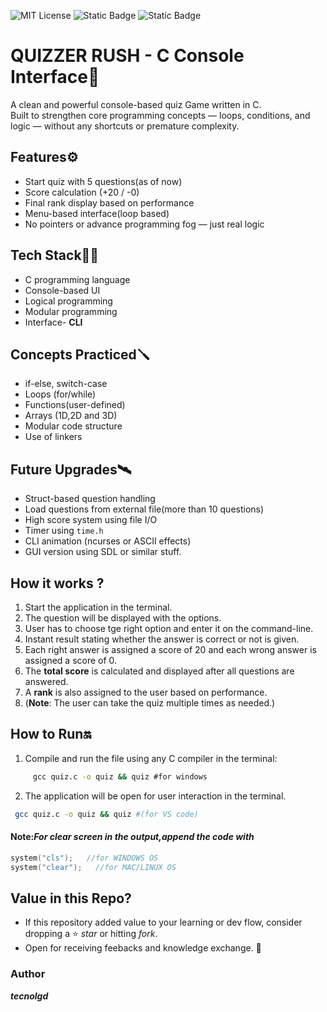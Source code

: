 ![MIT License](https://img.shields.io/github/license/tecnolgd/C-BASED-QUIZ-GAME-CLI?style=flat)
![Static Badge](https://img.shields.io/badge/tools-Open_Source-blue)
![Static Badge](https://img.shields.io/badge/interface-CLI-white)

# QUIZZER RUSH - C Console Interface🎯
A clean and powerful console-based quiz Game written in C.  
Built to strengthen core programming concepts — loops, conditions, and logic — without any shortcuts or premature complexity.

## Features⚙️
- Start quiz with 5 questions(as of now)
- Score calculation (+20 / -0)
- Final rank display based on performance
- Menu-based interface(loop based)
- No pointers or advance programming fog — just real logic

##  Tech Stack🚀🚀
- C programming language 
- Console-based UI
- Logical programming
- Modular programming
- Interface- **CLI**

##  Concepts Practiced🪛
- if-else, switch-case
- Loops (for/while)
- Functions(user-defined)
- Arrays (1D,2D and 3D)
- Modular code structure
- Use of linkers

## Future Upgrades🛰️
- Struct-based question handling
- Load questions from external file(more than 10 questions)
- High score system using file I/O
- Timer using `time.h`
- CLI animation (ncurses or ASCII effects)
- GUI version using SDL or similar stuff.

## How it works ?
1. Start the application in the terminal.
2. The question will be displayed with the options.
3. User has to choose tge right option and enter it on the command-line.
4. Instant result stating whether the answer is correct or not is given.
5. Each right answer is assigned a score of 20 and each wrong answer is assigned a score of 0.
6. The **total score** is calculated and displayed after all questions are answered.
7. A **rank** is also assigned to the user based on performance.
8. (**Note**: The user can take the quiz multiple times as needed.)

## How to Run🔛
1) Compile and run the file using any C compiler in the terminal:
```cmd
     gcc quiz.c -o quiz && quiz #for windows
```
2) The application will be open for user interaction in the terminal.
```bash
 gcc quiz.c -o quiz && quiz #(for VS code) 
```
#### Note:*For clear screen in the output,append the code with*
```c 
system("cls");   //for WINDOWS OS
system("clear");   //for MAC/LINUX OS  
```
## Value in this Repo?
* If this repository added value to your learning or dev flow, consider dropping a ⭐ *star* or hitting *fork*.
* Open for receiving feebacks and knowledge exchange. 🚀

### Author
***tecnolgd***
